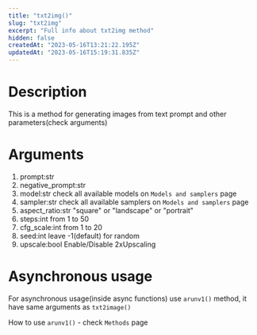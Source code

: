 ```yaml
---
title: "txt2img()"
slug: "txt2img"
excerpt: "Full info about txt2img method"
hidden: false
createdAt: "2023-05-16T13:21:22.195Z"
updatedAt: "2023-05-16T15:19:31.835Z"
---
```

# Description

This is a method for generating images from text prompt and other parameters(check arguments)

# Arguments

1. prompt:str 
2. negative_prompt:str
3. model:str check all available models on `Models and samplers` page
4. sampler:str check all available samplers on `Models and samplers` page
5. aspect_ratio:str "square" or "landscape" or "portrait"
6. steps:int from 1 to 50
7. cfg_scale:int from 1 to 20
8. seed:int leave -1(default) for random
9. upscale:bool Enable/Disable 2xUpscaling

# Asynchronous usage

For asynchronous usage(inside async functions) use `arunv1()` method, it have same arguments as `txt2image()`

How to use `arunv1()` - check `Methods` page